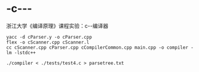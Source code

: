 # -c---
浙江大学《编译原理》课程实验：c--编译器

```
yacc -d cParser.y -o cParser.cpp
flex -o cScanner.cpp cScanner.l
cc cScanner.cpp cParser.cpp cCompilerCommon.cpp main.cpp -o compiler -lm -lstdc++

```
```
./compiler < ./tests/test4.c > parsetree.txt

```
